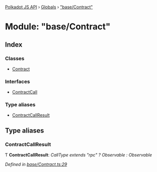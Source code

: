 [Polkadot JS API](../README.md) › [Globals](../globals.md) › ["base/Contract"](_base_contract_.md)

# Module: "base/Contract"

## Index

### Classes

* [Contract](../classes/_base_contract_.contract.md)

### Interfaces

* [ContractCall](../interfaces/_base_contract_.contractcall.md)

### Type aliases

* [ContractCallResult](_base_contract_.md#contractcallresult)

## Type aliases

###  ContractCallResult

Ƭ **ContractCallResult**: *CallType extends "rpc" ? Observable<ContractCallOutcome> : Observable<SubmittableResult>*

*Defined in [base/Contract.ts:29](https://github.com/polkadot-js/api/blob/45786b31da/packages/api-contract/src/base/Contract.ts#L29)*
